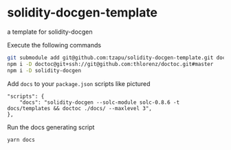 <!-- DOCTOC SKIP -->

# solidity-docgen-template
a template for solidity-docgen

Execute the following commands
```bash
git submodule add git@github.com:tzapu/solidity-docgen-template.git docs/templates
npm i -D doctoc@git+ssh://git@github.com:thlorenz/doctoc.git#master
npm i -D solidity-docgen    
```

Add `docs` to your `package.json` scripts like pictured
```
"scripts": {
    "docs": "solidity-docgen --solc-module solc-0.8.6 -t docs/templates && doctoc ./docs/ --maxlevel 3",
},
```

Run the docs generating script
```bash
yarn docs
```